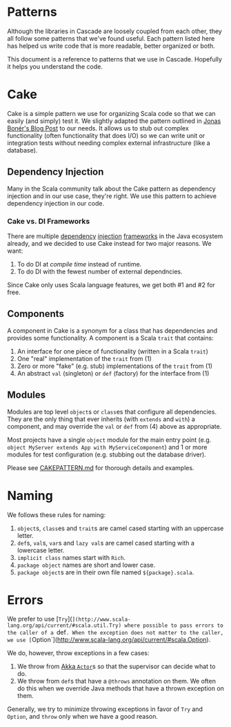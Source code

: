 # Patterns
Although the libraries in Cascade are loosely coupled from each other, they all
follow some patterns that we've found useful. Each pattern listed here has
helped us write code that is more readable, better organized or both.

This document is a reference to patterns that we use in Cascade. Hopefully it
helps you understand the code.

# Cake
Cake is a simple pattern we use for organizing Scala code so that we can easily
(and simply) test it. We slightly adapted the pattern outlined in
[Jonas Bonér's Blog Post](http://jonasboner.com/2008/10/06/real-world-scala-dependency-injection-di/)
to our needs. It allows us to stub out complex functionality (often
functionality that does I/O) so we can write unit or integration tests without
needing complex external infrastructure (like a database).

## Dependency Injection
Many in the Scala community talk about the Cake pattern as dependency injection
and in our use case, they're right. We use this pattern to achieve dependency
injection in our code.

### Cake vs. DI Frameworks
There are multiple [dependency](https://code.google.com/p/google-guice/)
[injection](http://projects.spring.io/spring-framework/)
[frameworks](http://square.github.io/dagger/) in the Java ecosystem already,
and we decided to use Cake instead for two major reasons. We want:

1. To do DI at _compile time_ instead of runtime.
2. To do DI with the fewest number of external dependncies.

Since Cake only uses Scala language features, we get both #1 and #2 for free.

## Components
A component in Cake is a synonym for a class that has dependencies and provides
some functionality. A component is a Scala `trait` that contains:

1. An interface for one piece of functionality (written in a Scala `trait`)
2. One "real" implementation of the `trait` from (1)
3. Zero or more "fake" (e.g. stub) implementations of the `trait` from (1)
4. An abstract `val` (singleton) or `def` (factory) for the interface from (1)

## Modules
Modules are top level `object`s or `class`es that configure all dependencies.
They are the only thing that ever inherits (with `extends` and `with`) a
component, and may override the `val` or `def` from (4) above as appropriate.

Most projects have a single `object` module for the main entry point (e.g.
`object MyServer extends App with MyServiceComponent`) and 1 or more modules
for test configuration (e.g. stubbing out the database driver).

Please see [CAKEPATTERN.md](CAKEPATTERN.md) for thorough details and examples.

# Naming
We follows these rules for naming:

1. `object`s, `class`es and `trait`s are camel cased starting with an uppercase
letter.
2. `def`s, `val`s, `var`s and `lazy val`s are camel cased starting with a
lowercase letter.
3. `implicit class` names start with `Rich`.
4. `package object` names are short and lower case.
5. `package object`s are in their own file named `${package}.scala`.

# Errors
We prefer to use
[`Try`](`](http://www.scala-lang.org/api/current/#scala.util.Try) where
possible to pass errors to the caller of a `def`. When the exception does not
matter to the caller, we use
[`Option`](http://www.scala-lang.org/api/current/#scala.Option).

We do, however, throw exceptions in a few cases:

1. We throw from
[Akka `Actor`](http://doc.akka.io/docs/akka/2.3.5/scala/actors.html)s so that
the supervisor can decide what to do.
2. We throw from `def`s that have a `@throws` annotation on them. We often do
this when we override Java methods that have a thrown exception on them.

Generally, we try to minimize throwing exceptions in favor of `Try` and
`Option`, and `throw` only when we have a good reason.
